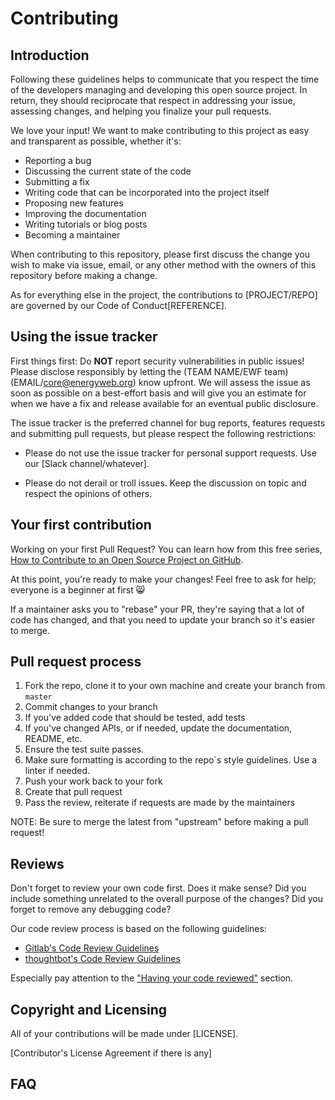 # Contributing

## Introduction

Following these guidelines helps to communicate that you respect the time of the developers managing and developing this open source project. In return, they should reciprocate that respect in addressing your issue, assessing changes, and helping you finalize your pull requests.

We love your input! We want to make contributing to this project as easy and transparent as possible, whether it's:

-   Reporting a bug
-   Discussing the current state of the code
-   Submitting a fix
-   Writing code that can be incorporated into the project itself
-   Proposing new features
-   Improving the documentation
-   Writing tutorials or blog posts
-   Becoming a maintainer

When contributing to this repository, please first discuss the change you wish to make via issue,
email, or any other method with the owners of this repository before making a change.

As for everything else in the project, the contributions to [PROJECT/REPO] are governed by our Code of Conduct[REFERENCE].

## Using the issue tracker

First things first: Do **NOT** report security vulnerabilities in public issues! Please disclose responsibly by letting the (TEAM NAME/EWF team) (EMAIL/core@energyweb.org) know upfront. We will assess the issue as soon as possible on a best-effort basis and will give you an estimate for when we have a fix and release available for an eventual public disclosure.

The issue tracker is the preferred channel for bug reports, features requests and submitting pull requests, but please respect the following restrictions:

-   Please do not use the issue tracker for personal support requests. Use our [Slack channel/whatever].

-   Please do not derail or troll issues. Keep the discussion on topic and respect the opinions of others.

## Your first contribution

Working on your first Pull Request? You can learn how from this free series, [How to Contribute to an Open Source Project on GitHub](https://egghead.io/series/how-to-contribute-to-an-open-source-project-on-github).

At this point, you're ready to make your changes! Feel free to ask for help; everyone is a beginner at first :smile_cat:

If a maintainer asks you to "rebase" your PR, they're saying that a lot of code has changed, and that you need to update your branch so it's easier to merge.

## Pull request process

1.  Fork the repo, clone it to your own machine and create your branch from `master`
2.  Commit changes to your branch
3.  If you've added code that should be tested, add tests
4.  If you've changed APIs, or if needed, update the documentation, README, etc.
5.  Ensure the test suite passes.
6.  Make sure formatting is according to the repo`s style guidelines. Use a linter if needed.
7.  Push your work back to your fork
8.  Create that pull request
9.  Pass the review, reiterate if requests are made by the maintainers

NOTE: Be sure to merge the latest from "upstream" before making a pull request!

## Reviews

Don't forget to review your own code first. Does it make sense? Did you include something unrelated to the overall purpose of the changes? Did you forget to remove any debugging code?

Our code review process is based on the following guidelines:

-   [Gitlab's Code Review Guidelines](https://gitlab.com/help/development/code_review.md)
-   [thoughtbot's Code Review Guidelines](https://github.com/thoughtbot/guides/tree/master/code-review)

Especially pay attention to the ["Having your code reviewed"](https://gitlab.com/help/development/code_review.md#having-your-code-reviewed) section.

## Copyright and Licensing

All of your contributions will be made under [LICENSE].

[Contributor's License Agreement if there is any]

## FAQ